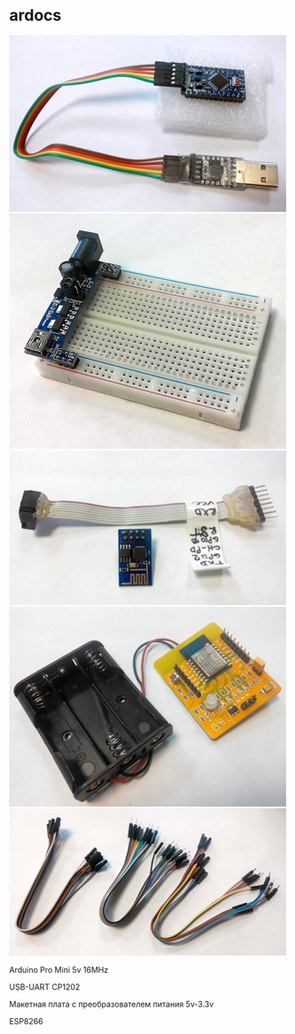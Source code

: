 # ardocs

![My pic](https://raw.githubusercontent.com/ruslan-ohitin/ardocs/master/img/arduino_promini.jpg)
![My pic](https://raw.githubusercontent.com/ruslan-ohitin/ardocs/master/img/breadboard_n_power.jpg)
![My pic](https://raw.githubusercontent.com/ruslan-ohitin/ardocs/master/img/esp8266-01.jpg)
![My pic](https://raw.githubusercontent.com/ruslan-ohitin/ardocs/master/img/esp8266-devboard.jpg)
![My pic](https://raw.githubusercontent.com/ruslan-ohitin/ardocs/master/img/jumperwire.jpg)

Arduino Pro Mini 5v 16MHz

USB-UART CP1202

Макетная плата с преобразователем питания 5v-3.3v

ESP8266
